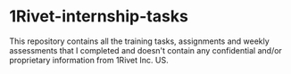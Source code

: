 # 1Rivet-internship-tasks

This repository contains all the training tasks, assignments and weekly assessments that I completed and doesn't contain any confidential and/or proprietary information from 1Rivet Inc. US.
